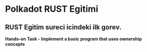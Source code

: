 # Polkadot RUST Egitimi

## RUST Egitim sureci icindeki ilk gorev.

**Hands-on Task - Implement a basic program that uses ownership concepts**